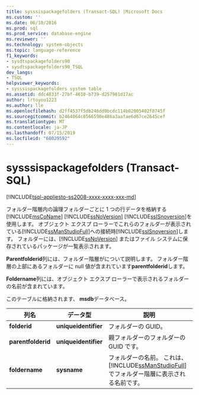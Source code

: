 ```yaml
---
title: sysssispackagefolders (Transact-SQL) |Microsoft Docs
ms.custom: ''
ms.date: 06/10/2016
ms.prod: sql
ms.prod_service: database-engine
ms.reviewer: ''
ms.technology: system-objects
ms.topic: language-reference
f1_keywords:
- sysdtspackagefolders90
- sysdtspackagefolders90_TSQL
dev_langs:
- TSQL
helpviewer_keywords:
- sysssispackagefolders system table
ms.assetid: ddc4833f-27bf-4610-b739-d257961d17ac
author: lrtoyou1223
ms.author: lle
ms.openlocfilehash: d2ff4537f5db246dd9bcdc114b02005402f8745f
ms.sourcegitcommit: b2464064c0566590e486a3aafae6d67ce2645cef
ms.translationtype: MT
ms.contentlocale: ja-JP
ms.lasthandoff: 07/15/2019
ms.locfileid: "68029592"
---
```

# <a name="sysssispackagefolders-transact-sql"></a>sysssispackagefolders (Transact-SQL)
[!INCLUDE[tsql-appliesto-ss2008-xxxx-xxxx-xxx-md](../../includes/tsql-appliesto-ss2008-xxxx-xxxx-xxx-md.md)]

  フォルダー階層内の論理フォルダーごとに 1 つの行データを格納する[!INCLUDE[msCoName](../../includes/msconame-md.md)] [!INCLUDE[ssNoVersion](../../includes/ssnoversion-md.md)] [!INCLUDE[ssISnoversion](../../includes/ssisnoversion-md.md)]を使用します。 オブジェクト エクスプ ローラーでこれらのフォルダーが表示されている[!INCLUDE[ssManStudioFull](../../includes/ssmanstudiofull-md.md)]への接続時[!INCLUDE[ssISnoversion](../../includes/ssisnoversion-md.md)]します。 フォルダーには、[!INCLUDE[ssNoVersion](../../includes/ssnoversion-md.md)] またはファイル システムに保存されているパッケージが一覧表示されます。  
  
 **Parentfolderid**列には、フォルダー階層がについて説明します。 フォルダー階層の上部にあるフォルダーに null 値が含まれています**parentfolderid**します。  
  
 **Foldername**列には、オブジェクト エクスプ ローラーで表示されるフォルダーの名前が含まれています。  
  
 このテーブルに格納されます、 **msdb**データベース。  

  
|列名|データ型|説明|  
|-----------------|---------------|-----------------|  
|**folderid**|**uniqueidentifier**|フォルダーの GUID。|  
|**parentfolderid**|**uniqueidentifier**|親フォルダーのフォルダーの GUID です。|  
|**foldername**|**sysname**|フォルダーの名前。 これは、[!INCLUDE[ssManStudioFull](../../includes/ssmanstudiofull-md.md)] でフォルダー階層に表示される名前です。|  
  
  
